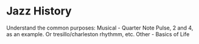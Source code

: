 # Jazz History

Understand the common purposes:
    Musical - Quarter Note Pulse, 2 and 4, as an example. Or tresillo/charleston rhythmm, etc. 
    Other   - Basics of Life
